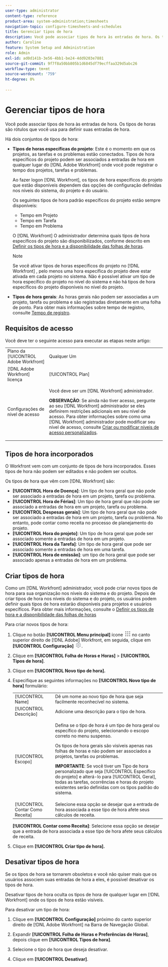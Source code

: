 ```yaml
---
user-type: administrator
content-type: reference
product-area: system-administration;timesheets
navigation-topic: configure-timesheets-and-schedules
title: Gerenciar tipos de hora
description: Você pode associar tipos de hora às entradas de hora. Os tipos de horas são rótulos que você usa para definir suas entradas de hora.
author: Caroline
feature: System Setup and Administration
role: Admin
exl-id: ad0d141b-3e56-4bb1-be24-4dd9203e7881
source-git-commit: 9f7f8a50bb805b1d6845df79ecffaa329d5abc26
workflow-type: tm+mt
source-wordcount: '759'
ht-degree: 0%

---
```


# Gerenciar tipos de hora

<!--DON'T DELETE, DRAFT OR HIDE THIS ARTICLE. IT IS LINKED TO THE PRODUCT, THROUGH THE CONTEXT SENSITIVE HELP LINKS. 
**Linked to Creating Billing Record-->

Você pode associar tipos de hora às entradas de hora. Os tipos de horas são rótulos que você usa para definir suas entradas de hora.

Há dois conjuntos de tipos de hora:

* **Tipos de horas específicas do projeto**: Este é o momento em que os projetos, as tarefas e os problemas estão conectados. Tipos de hora específicos do projeto podem ser associados a entradas de hora em qualquer lugar do [!DNL Adobe Workfront] onde você pode registrar o tempo dos projetos, tarefas e problemas.

   Ao fazer logon [!DNL Workfront], os tipos de hora específicos do projeto que estão disponíveis dependem das opções de configuração definidas nos níveis do sistema, do projeto e do usuário.

   Os seguintes tipos de hora padrão específicos do projeto estão sempre disponíveis:

   * Tempo em Projeto
   * Tempo em Tarefa
   * Tempo em Problema

   O [!DNL Workfront] O administrador determina quais tipos de hora específicos do projeto são disponibilizados, conforme descrito em [Definir os tipos de hora e a disponibilidade das folhas de horas](../../../timesheets/create-and-manage-timesheets/define-hour-types-and-availability.md).

   >[!NOTE]
   >
   >Se você ativar tipos de horas específicos do projeto no [!DNL Workfront] , pelo menos uma hora específica do projeto deve estar ativada em cada projeto no sistema. Não é possível ativar um tipo de hora específico do projeto no nível do sistema e não há tipos de hora específicos do projeto disponíveis no nível do projeto.

* **Tipos de hora gerais**: As horas gerais não podem ser associadas a um projeto, tarefa ou problema e são registradas diretamente em uma folha de ponto. Para obter mais informações sobre tempo de registro, consulte [Tempo de registro](../../../timesheets/create-and-manage-timesheets/log-time.md).

## Requisitos de acesso

Você deve ter o seguinte acesso para executar as etapas neste artigo:

<table style="table-layout:auto"> 
 <col> 
 <col> 
 <tbody> 
  <tr> 
   <td role="rowheader">Plano da [!UICONTROL Adobe Workfront]</td> 
   <td>Qualquer Um</td> 
  </tr> 
  <tr> 
   <td role="rowheader">[!DNL Adobe Workfront] licença</td> 
   <td>[!UICONTROL Plan]</td> 
  </tr> 
  <tr> 
   <td role="rowheader">Configurações de nível de acesso</td> 
   <td> <p>Você deve ser um [!DNL Workfront] administrador.</p> <p><b>OBSERVAÇÃO</b>: Se ainda não tiver acesso, pergunte ao seu [!DNL Workfront] administrador se eles definirem restrições adicionais em seu nível de acesso. Para obter informações sobre como uma [!DNL Workfront] administrador pode modificar seu nível de acesso, consulte <a href="../../../administration-and-setup/add-users/configure-and-grant-access/create-modify-access-levels.md" class="MCXref xref">Criar ou modificar níveis de acesso personalizados</a>.</p> </td> 
  </tr> 
 </tbody> 
</table>

## Tipos de hora incorporados

O Workfront vem com um conjunto de tipos de hora incorporados. Esses tipos de hora não podem ser editados e não podem ser ocultos.

Os tipos de hora que vêm com [!DNL Workfront] são:

* **[!UICONTROL Hora de Doença]**: Um tipo de hora geral que não pode ser associado a entradas de hora em um projeto, tarefa ou problema.
* **[!UICONTROL Hora de Férias]**: Um tipo de hora geral que não pode ser associado a entradas de hora em um projeto, tarefa ou problema.
* **[!UICONTROL Despesas gerais]**: Um tipo de hora geral que não pode ser associado a entradas de hora em um projeto, tarefa ou problema. No entanto, pode contar como receita no processo de planejamento do projeto.
* **[!UICONTROL Hora do projeto]**: Um tipo de hora geral que pode ser associado somente a entradas de hora em um projeto.
* **[!UICONTROL Hora da Tarefa]**: Um tipo de hora geral que pode ser associado somente a entradas de hora em uma tarefa.
* **[!UICONTROL Hora de emissão]**: um tipo de hora geral que pode ser associado apenas a entradas de hora em um problema.

## Criar tipos de hora

Como um [!DNL Workfront] administrador, você pode criar novos tipos de hora para sua organização nos níveis do sistema e do projeto. Depois de criar tipos de hora nos níveis do sistema e do projeto, os usuários podem definir quais tipos de hora estarão disponíveis para projetos e usuários específicos. Para obter mais informações, consulte o [Definir os tipos de hora e a disponibilidade das folhas de horas](../../../timesheets/create-and-manage-timesheets/define-hour-types-and-availability.md)

Para criar novos tipos de hora:

1. Clique no botão **[!UICONTROL Menu principal]** ícone ![](assets/main-menu-icon.png) no canto superior direito de [!DNL Adobe] Workfront, em seguida, clique em **[!UICONTROL Configuração]** ![](assets/gear-icon-settings.png).

1. Clique em **[!UICONTROL Folha de Horas e Horas]** > **[!UICONTROL Tipos de hora]**.

1. Clique em **[!UICONTROL Novo tipo de hora].**
1. Especifique as seguintes informações no **[!UICONTROL Novo tipo de hora]** formulário:

   <table style="table-layout:auto"> 
    <col> 
    <col> 
    <tbody> 
     <tr> 
      <td role="rowheader">[!UICONTROL Name]</td> 
      <td>Dê um nome ao novo tipo de hora que seja facilmente reconhecível no sistema.</td> 
     </tr> 
     <tr> 
      <td role="rowheader">[!UICONTROL Descrição]</td> 
      <td>Adicione uma descrição para o tipo de hora.</td> 
     </tr> 
     <tr> 
      <td role="rowheader">[!UICONTROL Escopo]</td> 
      <td> <p>Defina se o tipo de hora é um tipo de hora geral ou específico do projeto, selecionando o escopo correto no menu suspenso.</p> <p>Os tipos de hora gerais são visíveis apenas nas folhas de horas e não podem ser associados a projetos, tarefas ou problemas.</p> <p><b>IMPORTANTE</b>: Se você tiver um Tipo de hora personalizado que seja [!UICONTROL Específico do projeto] e alterá-lo para [!UICONTROL Geral], todas as tarefas, ocorrências e horas do projeto existentes serão definidas com os tipos padrão do sistema.</p> </td> 
     </tr> 
     <tr> 
      <td role="rowheader">[!UICONTROL Contar Como Receita]</td> 
      <td>Selecione essa opção se desejar que a entrada de hora associada a esse tipo de hora afete seus cálculos de receita.</td> 
     </tr> 
    </tbody> 
   </table>

   **[!UICONTROL Contar como Receita]**: Selecione essa opção se desejar que a entrada de hora associada a esse tipo de hora afete seus cálculos de receita.

1. Clique em **[!UICONTROL Criar tipo de hora].**

## Desativar tipos de hora

Se os tipos de hora se tornarem obsoletos e você não quiser mais que os usuários associem suas entradas de hora a eles, é possível desativar os tipos de hora.

Desativar tipos de hora oculta os tipos de hora de qualquer lugar em [!DNL Workfront] onde os tipos de hora estão visíveis.

Para desativar um tipo de hora:

1. Clique em **[!UICONTROL Configuração]** próximo do canto superior direito de [!DNL Adobe Workfront] na Barra de Navegação Global.

1. Expandir **[!UICONTROL Folha de Horas e Preferências de Horas]**, depois clique em **[!UICONTROL Tipos de hora]**.

1. Selecione o tipo de hora que deseja desativar.

1. Clique em **[!UICONTROL Desativar]**.
